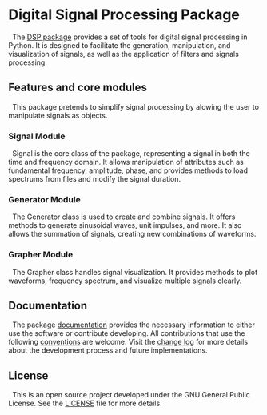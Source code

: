 # Digital Signal Processing Package

&nbsp; The [DSP package](https://github.com/mrmalvicino/dsp) provides a set of tools for digital signal processing in Python. It is designed to facilitate the generation, manipulation, and visualization of signals, as well as the application of filters and signals processing.

## Features and core modules

&nbsp; This package pretends to simplify signal processing by alowing the user to manipulate signals as objects.

### Signal Module

&nbsp; Signal is the core class of the package, representing a signal in both the time and frequency domain. It allows manipulation of attributes such as fundamental frequency, amplitude, phase, and provides methods to load spectrums from files and modify the signal duration.

### Generator Module

&nbsp; The Generator class is used to create and combine signals. It offers methods to generate sinusoidal waves, unit impulses, and more. It also allows the summation of signals, creating new combinations of waveforms.

### Grapher Module

&nbsp; The Grapher class handles signal visualization. It provides methods to plot waveforms, frequency spectrum, and visualize multiple signals clearly.

## Documentation

&nbsp; The package [documentation](https://mrmalvicino.github.io/dsp/documentation/html/index.html) provides the necessary information to either use the software or contribute developing.
All contributions that use the following [conventions](https://github.com/mrmalvicino/dsp/blob/main/documentation/CONTRIBUTING.md) are welcome.
Visit the [change log](https://github.com/mrmalvicino/dsp/blob/main/documentation/CHANGELOG.md) for more details about the development process and future implementations.

## License

&nbsp; This is an open source project developed under the GNU General Public License. See the [LICENSE](https://github.com/mrmalvicino/dsp/blob/main/LICENSE) file for more details.
